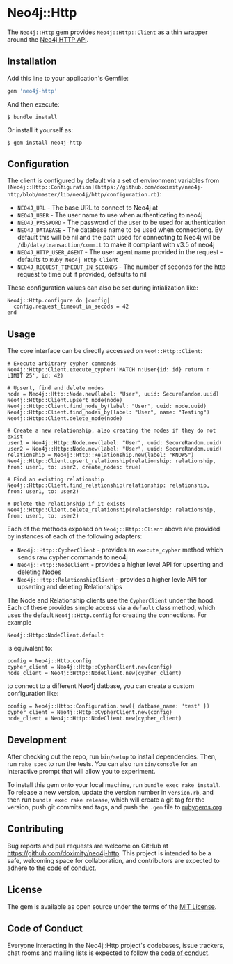 # Neo4j::Http

The `Neo4j::Http` gem provides `Neo4j::Http::Client` as a thin wrapper around the [Neo4j HTTP API](https://neo4j.com/docs/http-api/current/).

## Installation

Add this line to your application's Gemfile:

```ruby
gem 'neo4j-http'
```

And then execute:

    $ bundle install

Or install it yourself as:

    $ gem install neo4j-http

## Configuration

The client is configured by default via a set of environment variables from `[Neo4j::Http::Configuration](https://github.com/doximity/neo4j-http/blob/master/lib/neo4j/http/configuration.rb)`:

* `NEO4J_URL`  - The base URL to connect to Neo4j at
* `NEO4J_USER` - The user name to use when authenticating to neo4j
* `NEO4J_PASSWORD` - The password of the user to be used for authentication
* `NEO4J_DATABASE` - The database name to be used when connectiong.  By default this will be nil and the path used for connecting to Neo4j wil be `/db/data/transaction/commit` to make it compliant with v3.5 of neo4j
* `NEO4J_HTTP_USER_AGENT` - The user agent name provided in the request - defaults to `Ruby Neo4j Http Client`
* `NEO4J_REQUEST_TIMEOUT_IN_SECONDS` - The number of seconds for the http request to time out if provided, defaults to nil

These configuration values can also be set during intialization like:

```
Neo4j::Http.configure do |config|
  config.request_timeout_in_secods = 42
end
```

## Usage

The core interface can be directly accessed on `Neo4::Http::Client`:

```
# Execute arbitrary cypher commands
Neo4j::Http::Client.execute_cypher('MATCH n:User{id: id} return n LIMIT 25', id: 42)

# Upsert, find and delete nodes
node = Neo4j::Http::Node.new(label: "User", uuid: SecureRandom.uuid)
Neo4j::Http::Client.upsert_node(node)
Neo4j::Http::Client.find_node_by(label: "User", uuid: node.uuid)
Neo4j::Http::Client.find_nodes_by(label: "User", name: "Testing")
Neo4j::Http::Client.delete_node(node)

# Create a new relationship, also creating the nodes if they do not exist
user1 = Neo4j::Http::Node.new(label: "User", uuid: SecureRandom.uuid)
user2 = Neo4j::Http::Node.new(label: "User", uuid: SecureRandom.uuid)
relationship = Neo4j::Http::Relationship.new(label: "KNOWS")
Neo4j::Http::Client.upsert_relationship(relationship: relationship, from: user1, to: user2, create_nodes: true)

# Find an existing relationship
Neo4j::Http::Client.find_relationship(relationship: relationship, from: user1, to: user2)

# Delete the relationship if it exists
Neo4j::Http::Client.delete_relationship(relationship: relationship, from: user1, to: user2)
```

Each of the methods exposed on `Neo4j::Http::Client` above are provided by instances of each of the following adapters:
* `Neo4j::Http::CypherClient` - provides an `execute_cypher` method which sends raw cypher commands to neo4j
* `Neo4j::Http::NodeClient` - provides a higher level API for upserting and deleting Nodes
* `Neo4j::Http::RelationshipClient` - provides a higher levle API for upserting and deleting Relationships

The Node and Relationship clients use the `CypherClient` under the hood.  Each of these provides simple access via a `default` class method, which uses the default `Neo4j::Http.config` for creating the connections. For example

`Neo4j::Http::NodeClient.default`

is equivalent to:

```
config = Neo4j::Http.config
cypher_client = Neo4j::Http::CypherClient.new(config)
node_client = Neo4j::Http::NodeClient.new(cypher_client)
```

to connect to a different Neo4j datbase, you can create a custom configuration like:
```
config = Neo4j::Http::Configuration.new({ datbase_name: 'test' })
cypher_client = Neo4j::Http::CypherClient.new(config)
node_client = Neo4j::Http::NodeClient.new(cypher_client)
```

## Development

After checking out the repo, run `bin/setup` to install dependencies. Then, run `rake spec` to run the tests. You can also run `bin/console` for an interactive prompt that will allow you to experiment.

To install this gem onto your local machine, run `bundle exec rake install`. To release a new version, update the version number in `version.rb`, and then run `bundle exec rake release`, which will create a git tag for the version, push git commits and tags, and push the `.gem` file to [rubygems.org](https://rubygems.org).

## Contributing

Bug reports and pull requests are welcome on GitHub at https://github.com/doximity/neo4j-http. This project is intended to be a safe, welcoming space for collaboration, and contributors are expected to adhere to the [code of conduct](https://github.com/doximity/neo4j-http/blob/master/CODE_OF_CONDUCT.md).


## License

The gem is available as open source under the terms of the [MIT License](https://opensource.org/licenses/MIT).

## Code of Conduct

Everyone interacting in the Neo4j::Http project's codebases, issue trackers, chat rooms and mailing lists is expected to follow the [code of conduct](hhttps://github.com/doximity/neo4j-http/blob/master/CODE_OF_CONDUCT.mdttps://github.com/doximity/neo4j-http/blob/master/CODE_OF_CONDUCT.md).
